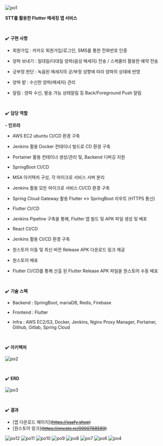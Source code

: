 
![po1](https://github.com/sungwookoo/Peeling-Onion/assets/53362965/525186f1-ded7-4c3a-abac-7519d4afaebf)

**STT를 활용한 Flutter 메세징 앱 서비스**

<br>

✔️ **구현 사항**

- 회원가입 : 카카오 회원가입/로그인, SMS를 통한 전화번호 인증

- 양파 보내기 : 일대일/다대일 양파(음성 메세지) 전송 / 스케줄러 활용한 예약 전송

- 긍부정 판단 : 녹음된 메세지의 긍/부정 성향에 따라 양파의 상태에 반영

- 양파 밭 : 수신한 양파(메세지) 관리

- 알림 : 양파 수신, 발송 가능 상태알림 등 Back/Foreground Push 알림

<br>

✔️ **담당 역할**

**- 인프라** 

- AWS EC2 ubuntu CI/CD 환경 구축 

- Jenkins 활용 Docker 컨테이너 빌드로 CD 환경 구축

- Portainer 활용 컨테이너 생성/관리 및, Backend 디버깅 지원

- SpringBoot CI/CD

- MSA 아키텍처 구성, 각 마이크로 서비스 서버 분리

- Jenkins 활용 모든 마이크로 서비스 CI/CD 환경 구축

- Spring Cloud Gateway 활용 Flutter ↔ SpringBoot 라우트 (HTTPS 통신)

- Flutter CI/CD

- Jenkins Pipeline 구축을 통해, Flutter 앱 빌드 및 APK 파일 생성 및 배포

- React CI/CD

- Jenkins 활용 CI/CD 환경 구축

- 원스토어 이동 및 최신 버전 Release APK 다운로드 링크 제공

- 원스토어 배포

- Flutter CI/CD를 통해 산출 된 Flutter Release APK 파일을 원스토어 수동 배포

<br>

✔️ **기술 스택**

- Backend : SpringBoot, mariaDB, Redis, Firebase

- Frontend : Flutter

- Infra : AWS EC2/S3, Docker, Jenkins, Nginx Proxy Manager, Portainer, Github, Gitlab, Spring Cloud
<br>

✔️ **아키텍처**

![po2](https://github.com/sungwookoo/Peeling-Onion/assets/53362965/6fece4b7-7ff9-46d8-a11c-28a3648f38fb)

<br>

✔️ **ERD** 

![po3](https://github.com/sungwookoo/Peeling-Onion/assets/53362965/9725498c-e4ac-4195-9068-4886900fcdab)

<br>

✔️ **결과**

- [앱 다운로드 페이지]~~(https://ssafy.shop)~~
- [원스토어 링크]~~(https://onesto.re/0000768589)~~

![po12](https://github.com/sungwookoo/Peeling-Onion/assets/53362965/36ab8086-b5cd-4916-a332-2898cf8b7dba)
![po11](https://github.com/sungwookoo/Peeling-Onion/assets/53362965/34475bf9-bb1d-4b72-b7b1-a9875ef6225d)
![po10](https://github.com/sungwookoo/Peeling-Onion/assets/53362965/82863374-a033-4bb1-9a95-b4a0948c04b8)
![po9](https://github.com/sungwookoo/Peeling-Onion/assets/53362965/fc5947ef-92ba-4196-8a52-85f26eabc788)
![po8](https://github.com/sungwookoo/Peeling-Onion/assets/53362965/e0c8e275-c5aa-4b08-a591-c42412a716fb)
![po7](https://github.com/sungwookoo/Peeling-Onion/assets/53362965/c78d3b53-5d32-4c01-8b46-27dadf1d9a0d)
![po6](https://github.com/sungwookoo/Peeling-Onion/assets/53362965/251cf4ee-e3bb-4c7c-abf0-398df04eb3b3)
![po4](https://github.com/sungwookoo/Peeling-Onion/assets/53362965/7f121a8d-68d2-4ceb-b287-bd76243604c3)
